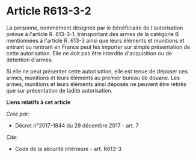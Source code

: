 # Article R613-3-2

La personne, nommément désignée par le bénéficiaire de l'autorisation prévue à l'article R. 613-3-1, transportant des armes
de la catégorie B mentionnées à l'article R. 613-3 ainsi que leurs éléments et munitions et entrant ou rentrant en France
peut les importer sur simple présentation de cette autorisation. Elle ne doit pas être interdite d'acquisition ou de
détention d'armes. 

Si elle ne peut présenter cette autorisation, elle est tenue de déposer ces armes, munitions et leurs éléments au premier
bureau de douane. Les armes, munitions et leurs éléments ainsi déposés ne peuvent être retirés que sur présentation de ladite
autorisation.

**Liens relatifs à cet article**

_Créé par_:

  - Décret n°2017-1844 du 29 décembre 2017 - art. 7

_Cite_:

  - Code de la sécurité intérieure - art. R613-3
